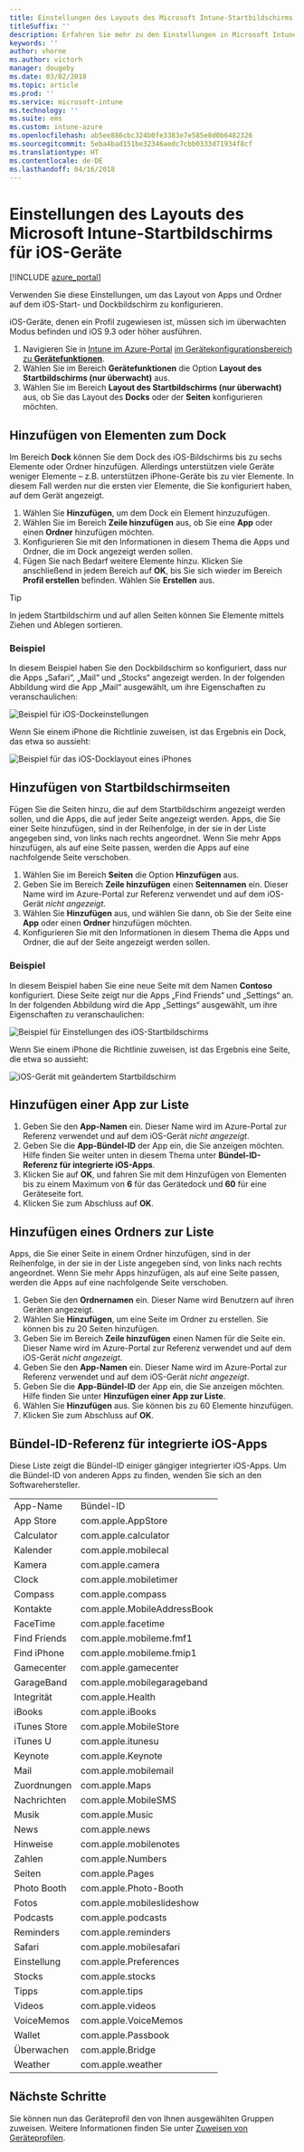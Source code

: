 ```yaml
---
title: Einstellungen des Layouts des Microsoft Intune-Startbildschirms für iOS-Geräte
titleSuffix: ''
description: Erfahren Sie mehr zu den Einstellungen in Microsoft Intune, die Sie verwenden können, um den Startbildschirm anzupassen und an iOS-Geräte anzudocken.
keywords: ''
author: vhorne
ms.author: victorh
manager: dougeby
ms.date: 03/02/2018
ms.topic: article
ms.prod: ''
ms.service: microsoft-intune
ms.technology: ''
ms.suite: ems
ms.custom: intune-azure
ms.openlocfilehash: ab5ee886cbc324b0fe3383e7e585e8d0b6482326
ms.sourcegitcommit: 5eba4bad151be32346aedc7cbb0333d71934f8cf
ms.translationtype: HT
ms.contentlocale: de-DE
ms.lasthandoff: 04/16/2018
---
```

# <a name="microsoft-intune-home-screen-layout-settings-for-devices-running-ios"></a>Einstellungen des Layouts des Microsoft Intune-Startbildschirms für iOS-Geräte

[!INCLUDE [azure_portal](./includes/azure_portal.md)]

Verwenden Sie diese Einstellungen, um das Layout von Apps und Ordner auf dem iOS-Start- und Dockbildschirm zu konfigurieren.

iOS-Geräte, denen ein Profil zugewiesen ist, müssen sich im überwachten Modus befinden und iOS 9.3 oder höher ausführen.

1. Navigieren Sie in [Intune im Azure-Portal](https://portal.azure.com) [im Gerätekonfigurationsbereich zu **Gerätefunktionen**](device-features-configure.md).
2. Wählen Sie im Bereich **Gerätefunktionen** die Option **Layout des Startbildschirms (nur überwacht)** aus.
3. Wählen Sie im Bereich **Layout des Startbildschirms (nur überwacht)** aus, ob Sie das Layout des **Docks** oder der **Seiten** konfigurieren möchten.

## <a name="add-items-to-the-dock"></a>Hinzufügen von Elementen zum Dock

Im Bereich **Dock** können Sie dem Dock des iOS-Bildschirms bis zu sechs Elemente oder Ordner hinzufügen. Allerdings unterstützen viele Geräte weniger Elemente – z.B. unterstützen iPhone-Geräte bis zu vier Elemente. In diesem Fall werden nur die ersten vier Elemente, die Sie konfiguriert haben, auf dem Gerät angezeigt.

1. Wählen Sie **Hinzufügen**, um dem Dock ein Element hinzuzufügen.
2. Wählen Sie im Bereich **Zeile hinzufügen** aus, ob Sie eine **App** oder einen **Ordner** hinzufügen möchten.
3. Konfigurieren Sie mit den Informationen in diesem Thema die Apps und Ordner, die im Dock angezeigt werden sollen.
4. Fügen Sie nach Bedarf weitere Elemente hinzu. Klicken Sie anschließend in jedem Bereich auf **OK**, bis Sie sich wieder im Bereich **Profil erstellen** befinden. Wählen Sie **Erstellen** aus.

>[!TIP]
> In jedem Startbildschirm und auf allen Seiten können Sie Elemente mittels Ziehen und Ablegen sortieren.

### <a name="example"></a>Beispiel

In diesem Beispiel haben Sie den Dockbildschirm so konfiguriert, dass nur die Apps „Safari“, „Mail“ und „Stocks“ angezeigt werden. In der folgenden Abbildung wird die App „Mail“ ausgewählt, um ihre Eigenschaften zu veranschaulichen:

![Beispiel für iOS-Dockeinstellungen](./media/FfFiUcP.png)

Wenn Sie einem iPhone die Richtlinie zuweisen, ist das Ergebnis ein Dock, das etwa so aussieht:

![Beispiel für das iOS-Docklayout eines iPhones](./media/bAgCe8F.png)

## <a name="add-home-screen-pages"></a>Hinzufügen von Startbildschirmseiten

Fügen Sie die Seiten hinzu, die auf dem Startbildschirm angezeigt werden sollen, und die Apps, die auf jeder Seite angezeigt werden. Apps, die Sie einer Seite hinzufügen, sind in der Reihenfolge, in der sie in der Liste angegeben sind, von links nach rechts angeordnet. Wenn Sie mehr Apps hinzufügen, als auf eine Seite passen, werden die Apps auf eine nachfolgende Seite verschoben.

1. Wählen Sie im Bereich **Seiten** die Option **Hinzufügen** aus.
2. Geben Sie im Bereich **Zeile hinzufügen** einen **Seitennamen** ein. Dieser Name wird im Azure-Portal zur Referenz verwendet und auf dem iOS-Gerät *nicht angezeigt*.
3. Wählen Sie **Hinzufügen** aus, und wählen Sie dann, ob Sie der Seite eine **App** oder einen **Ordner** hinzufügen möchten.
4. Konfigurieren Sie mit den Informationen in diesem Thema die Apps und Ordner, die auf der Seite angezeigt werden sollen.

### <a name="example"></a>Beispiel

In diesem Beispiel haben Sie eine neue Seite mit dem Namen **Contoso** konfiguriert. Diese Seite zeigt nur die Apps „Find Friends“ und „Settings“ an. In der folgenden Abbildung wird die App „Settings“ ausgewählt, um ihre Eigenschaften zu veranschaulichen:

![Beispiel für Einstellungen des iOS-Startbildschirms](./media/Jc2OxyX.png)

Wenn Sie einem iPhone die Richtlinie zuweisen, ist das Ergebnis eine Seite, die etwa so aussieht:

![iOS-Gerät mit geändertem Startbildschirm](./media/Bd37PHa.png)

## <a name="how-to-add-an-app-to-the-list"></a>Hinzufügen einer App zur Liste

1. Geben Sie den **App-Namen** ein. Dieser Name wird im Azure-Portal zur Referenz verwendet und auf dem iOS-Gerät *nicht angezeigt*.
2. Geben Sie die **App-Bündel-ID** der App ein, die Sie anzeigen möchten. Hilfe finden Sie weiter unten in diesem Thema unter **Bündel-ID-Referenz für integrierte iOS-Apps**.
3. Klicken Sie auf **OK**, und fahren Sie mit dem Hinzufügen von Elementen bis zu einem Maximum von **6** für das Gerätedock und **60** für eine Geräteseite fort.
4. Klicken Sie zum Abschluss auf **OK**.

## <a name="how-to-add-a-folder-to-the-list"></a>Hinzufügen eines Ordners zur Liste

Apps, die Sie einer Seite in einem Ordner hinzufügen, sind in der Reihenfolge, in der sie in der Liste angegeben sind, von links nach rechts angeordnet. Wenn Sie mehr Apps hinzufügen, als auf eine Seite passen, werden die Apps auf eine nachfolgende Seite verschoben.

1. Geben Sie den **Ordnernamen** ein. Dieser Name wird Benutzern auf ihren Geräten angezeigt.
2. Wählen Sie **Hinzufügen**, um eine Seite im Ordner zu erstellen. Sie können bis zu 20 Seiten hinzufügen.
3. Geben Sie im Bereich **Zeile hinzufügen** einen Namen für die Seite ein. Dieser Name wird im Azure-Portal zur Referenz verwendet und auf dem iOS-Gerät *nicht angezeigt*.
3. Geben Sie den **App-Namen** ein. Dieser Name wird im Azure-Portal zur Referenz verwendet und auf dem iOS-Gerät *nicht angezeigt*.
2. Geben Sie die **App-Bündel-ID** der App ein, die Sie anzeigen möchten. Hilfe finden Sie unter **Hinzufügen einer App zur Liste**.
3. Wählen Sie **Hinzufügen** aus. Sie können bis zu 60 Elemente hinzufügen.
4. Klicken Sie zum Abschluss auf **OK**.


## <a name="bundle-id-reference-for-built-in-ios-apps"></a>Bündel-ID-Referenz für integrierte iOS-Apps

Diese Liste zeigt die Bündel-ID einiger gängiger integrierter iOS-Apps. Um die Bündel-ID von anderen Apps zu finden, wenden Sie sich an den Softwarehersteller.

|||
|-|-|
|App-Name|Bündel-ID|
|App Store|com.apple.AppStore|
|Calculator|com.apple.calculator|
|Kalender|com.apple.mobilecal|
|Kamera|com.apple.camera|
|Clock|com.apple.mobiletimer|
|Compass|com.apple.compass|
|Kontakte|com.apple.MobileAddressBook|
|FaceTime|com.apple.facetime|
|Find Friends|com.apple.mobileme.fmf1|
|Find iPhone|com.apple.mobileme.fmip1|
|Gamecenter|com.apple.gamecenter|
|GarageBand|com.apple.mobilegarageband|
|Integrität|com.apple.Health|
|iBooks|com.apple.iBooks|
|iTunes Store|com.apple.MobileStore|
|iTunes U|com.apple.itunesu|
|Keynote|com.apple.Keynote|
|Mail|com.apple.mobilemail|
|Zuordnungen|com.apple.Maps|
|Nachrichten|com.apple.MobileSMS|
|Musik|com.apple.Music|
|News|com.apple.news|
|Hinweise|com.apple.mobilenotes|
|Zahlen|com.apple.Numbers|
|Seiten|com.apple.Pages|
|Photo Booth|com.apple.Photo-Booth|
|Fotos|com.apple.mobileslideshow|
|Podcasts|com.apple.podcasts|
|Reminders|com.apple.reminders|
|Safari|com.apple.mobilesafari|
|Einstellung|com.apple.Preferences|
|Stocks|com.apple.stocks|
|Tipps|com.apple.tips|
|Videos|com.apple.videos|
|VoiceMemos|com.apple.VoiceMemos|
|Wallet|com.apple.Passbook|
|Überwachen|com.apple.Bridge|
|Weather|com.apple.weather|


## <a name="next-steps"></a>Nächste Schritte

Sie können nun das Geräteprofil den von Ihnen ausgewählten Gruppen zuweisen. Weitere Informationen finden Sie unter [Zuweisen von Geräteprofilen](device-profile-assign.md).
